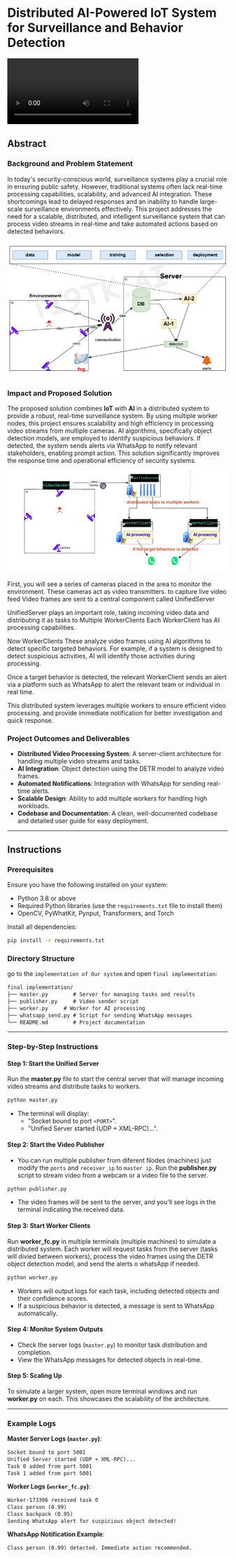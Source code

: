 # Distributed AI-Powered IoT System for Surveillance and Behavior Detection
![**Click here to watch the video Demo.**](./Ti9Tek_AI/video%20show%20final%20system/demonstration.mp4)

## Abstract

### Background and Problem Statement  
In today's security-conscious world, surveillance systems play a crucial role in ensuring public safety. However, traditional systems often lack real-time processing capabilities, scalability, and advanced AI integration. These shortcomings lead to delayed responses and an inability to handle large-scale surveillance environments effectively. This project addresses the need for a scalable, distributed, and intelligent surveillance system that can process video streams in real-time and take automated actions based on detected behaviors.

![Conception of the Final implementation](./Ti9Tek_AI//images/system.jpg)
### Impact and Proposed Solution 
The proposed solution combines **IoT** with **AI** in a distributed system to provide a robust, real-time surveillance system. By using multiple worker nodes, this project ensures scalability and high efficiency in processing video streams from multiple cameras. AI algorithms, specifically object detection models, are employed to identify suspicious behaviors. If detected, the system sends alerts via WhatsApp to notify relevant stakeholders, enabling prompt action. This solution significantly improves the response time and operational efficiency of security systems.


![Conception of the Final implementation](./Ti9Tek_AI/images/final%20implementation.jpg)

First, you will see a series of cameras placed in the area to monitor the environment. These cameras act as video transmitters. to capture live video feed Video frames are sent to a central component called UnifiedServer

UnifiedServer plays an important role, taking incoming video data and distributing it as tasks to Multiple WorkerClients Each WorkerClient has AI processing capabilities.

Now WorkerClients These analyze video frames using AI algorithms to detect specific targeted behaviors. For example, if a system is designed to detect suspicious activities, AI will identify those activities during processing.

Once a target behavior is detected, the relevant WorkerClient sends an alert via a platform such as WhatsApp to alert the relevant team or individual in real time.

This distributed system leverages multiple workers to ensure efficient video processing. and provide immediate notification for better investigation and quick response.


### Project Outcomes and Deliverables  
- **Distributed Video Processing System**: A server-client architecture for handling multiple video streams and tasks.
- **AI Integration**: Object detection using the DETR model to analyze video frames.
- **Automated Notifications**: Integration with WhatsApp for sending real-time alerts.
- **Scalable Design**: Ability to add multiple workers for handling high workloads.
- **Codebase and Documentation**: A clean, well-documented codebase and detailed user guide for easy deployment.

---

## Instructions

### Prerequisites  
Ensure you have the following installed on your system:  
- Python 3.8 or above  
- Required Python libraries (use the `requirements.txt` file to install them)  
- OpenCV, PyWhatKit, Pynput, Transformers, and Torch  

Install all dependencies:  
```bash
pip install -r requirements.txt
```

### Directory Structure  
go to the `implementation of Our system` and open `final implementation`:
```plaintext
final implementation/
├── master.py        # Server for managing tasks and results
├── publisher.py     # Video sender script
├── worker.py     # Worker for AI processing
├── whatsapp_send.py # Script for sending WhatsApp messages
└── README.md        # Project documentation
```

---

### Step-by-Step Instructions  

#### Step 1: Start the Unified Server  
Run the **master.py** file to start the central server that will manage incoming video streams and distribute tasks to workers.  
```bash
python master.py
```  
- The terminal will display:  
  - "Socket bound to port `<PORT>`".  
  - "Unified Server started (UDP + XML-RPC)...".

#### Step 2: Start the Video Publisher  
- You can run multiple publisher from diferent Nodes (machines) just modify the `ports` and `receiver_ip` to `master ip`.
Run the **publisher.py** script to stream video from a webcam or a video file to the server.  
```bash
python publisher.py
```  
- The video frames will be sent to the server, and you'll see logs in the terminal indicating the received data.

#### Step 3: Start Worker Clients  
Run **worker_fc.py** in multiple terminals (multiple machines) to simulate a distributed system. Each worker will request tasks from the server (tasks will divied between workers), process the video frames using the DETR object detection model, and send the alerts o whatsApp if needed.  
```bash
python worker.py
```  
- Workers will output logs for each task, including detected objects and their confidence scores.  
- If a suspicious behavior is detected, a message is sent to WhatsApp automatically.

#### Step 4: Monitor System Outputs  
- Check the server logs (`master.py`) to monitor task distribution and completion.  
- View the WhatsApp messages for detected objects in real-time.  

#### Step 5: Scaling Up  
To simulate a larger system, open more terminal windows and run **worker.py** on each. This showcases the scalability of the architecture.

---

### Example Logs  

**Master Server Logs (`master.py`)**:  
```
Socket bound to port 5001  
Unified Server started (UDP + XML-RPC)...  
Task 0 added from port 5001  
Task 1 added from port 5001  
```

**Worker Logs (`worker_fc.py`)**:  
```
Worker-173306 received task 0  
Class person (0.99)  
Class backpack (0.95)  
Sending WhatsApp alert for suspicious object detected!  
```

**WhatsApp Notification Example**:  
```
Class person (0.99) detected. Immediate action recommended.  
```